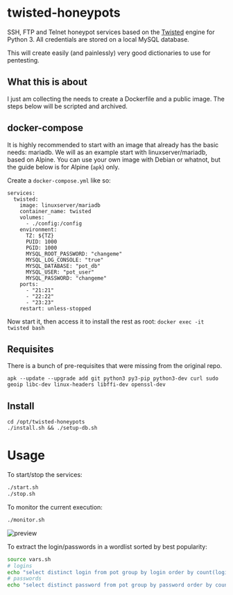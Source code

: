 # twisted-honeypots

SSH, FTP and Telnet honeypot services based on the [Twisted](http://twistedmatrix.com/) engine for Python 3.
All credentials are stored on a local MySQL database.

This will create easily (and painlessly) very good dictionaries to use for pentesting.

## What this is about ##
I just am collecting the needs to create a Dockerfile and a public image. The steps below will be scripted and archived. 

## docker-compose ##
It is highly recommended to start with an image that already has the basic needs: mariadb. We will as an example start with linuxserver/mariadb, based on Alpine.
You can use your own image with Debian or whatnot, but the guide below is for Alpine (`apk`) only.

Create a `docker-compose.yml` like so:
```version: "3"
services:
  twisted:
    image: linuxserver/mariadb
    container_name: twisted
    volumes:
      - ./config:/config
    environment: 
      TZ: ${TZ}
      PUID: 1000
      PGID: 1000
      MYSQL_ROOT_PASSWORD: "changeme"
      MYSQL_LOG_CONSOLE: "true"
      MYSQL_DATABASE: "pot_db"
      MYSQL_USER: "pot_user"
      MYSQL_PASSWORD: "changeme"
    ports:
      - "21:21"
      - "22:22"
      - "23:23"
    restart: unless-stopped
```
Now start it, then access it to install the rest as root:
`docker exec -it twisted bash`

## Requisites ##
There is a bunch of pre-requisites that were missing from the original repo.
```export PATH=$PATH:/root/.local/bin
apk --update --upgrade add git python3 py3-pip python3-dev curl sudo geoip libc-dev linux-headers libffi-dev openssl-dev
```

## Install ##

```git clone https://github.com/lanjelot/twisted-honeypots /opt/twisted-honeypots
cd /opt/twisted-honeypots
./install.sh && ./setup-db.sh
```

# Usage #

To start/stop the services:

```bash
./start.sh
./stop.sh
```


To monitor the current execution:

```bash
./monitor.sh
```

![preview](https://i.imgur.com/5p4GR5z.png)


To extract the login/passwords in a wordlist sorted by best popularity:

```bash
source vars.sh
# logins
echo "select distinct login from pot group by login order by count(login) desc" | mysql -rs -u${MYSQL_USER} -p${MYSQL_PWD} ${MYSQL_DB}
# passwords
echo "select distinct password from pot group by password order by count(password) desc" | mysql -rs -u${MYSQL_USER} -p${MYSQL_PWD} ${MYSQL_DB}
```
